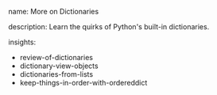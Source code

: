 name: More on Dictionaries

description: Learn the quirks of Python's built-in dictionaries.

insights:
  - review-of-dictionaries
  - dictionary-view-objects
  - dictionaries-from-lists
  - keep-things-in-order-with-ordereddict
